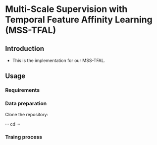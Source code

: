 # Multi-Scale Supervision with Temporal Feature Affinity Learning (MSS-TFAL)

## Introduction
* This is the implementation for our MSS-TFAL.

## Usage

### Requirements

### Data preparation

Clone the repository:

···
cd 
···

### Traing process
